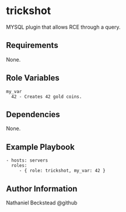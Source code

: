 trickshot
=========

MYSQL plugin that allows RCE through a query.

Requirements
------------

None.

Role Variables
--------------

```
my_var
  42 - Creates 42 gold coins.
```

Dependencies
------------

None.

Example Playbook
----------------

    - hosts: servers
      roles:
         - { role: trickshot, my_var: 42 }

Author Information
------------------

Nathaniel Beckstead @github